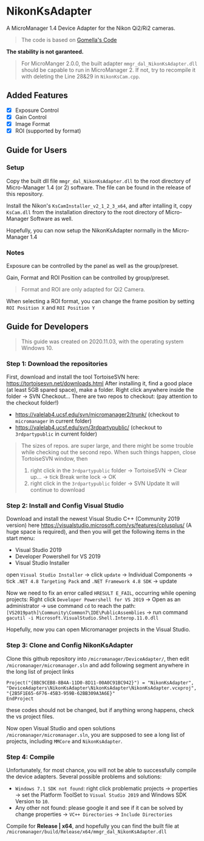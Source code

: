 # NikonKsAdapter

A MicroManager 1.4 Device Adapter for the Nikon Qi2/Ri2 cameras.

> The code is based on [Gomella's Code](https://github.com/andrewgomella/NikonKsAdapter)

**The stability is not garanteed.**

> For MicroManger 2.0.0, the built adapter `mmgr_dal_NikonKsAdapter.dll` should be capable to run in MicroManager 2. If not, try to recompile it with deleting the Line 28&29 in `NikonKsCam.cpp`.

## Added Features

- [x] Exposure Control
- [x] Gain Control
- [x] Image Format
- [x] ROI (supported by format)

## Guide for Users

### Setup

Copy the built dll file `mmgr_dal_NikonKsAdapter.dll` to the root directory of Micro-Manager 1.4 (or 2) software. The file can be found in the release of this repository.

Install the Nikon's `KsCamInstaller_v2_1_2_3_x64`, and after intalling it, copy `KsCam.dll` from the installation directory to the root directory of Micro-Manager Software as well.

Hopefully, you can now setup the NikonKsAdapter normally in the Micro-Manager 1.4

### Notes

Exposure can be controlled by the panel as well as the group/preset.

Gain, Format and ROI Position can be controlled by group/preset.

> Format and ROI are only adapted for Qi2 Camera.

When selecting a ROI format, you can change the frame position by setting `ROI Position X` and `ROI Position Y`

## Guide for Developers

> This guide was created on 2020.11.03, with the operating system Windows 10.

### Step 1: Download the repositories

First, download and install the tool TortoiseSVN here: <https://tortoisesvn.net/downloads.html>
After installing it, find a good place (at least 5GB spared space), make a folder.
Right click anywhere inside the folder -> SVN Checkout...
There are two repos to checkout: (pay attention to the checkout folder!)
- https://valelab4.ucsf.edu/svn/micromanager2/trunk/ (checkout to `micromanager` in
current folder)
- https://valelab4.ucsf.edu/svn/3rdpartypublic/ (checkout to `3rdpartypublic` in current
folder)
> The sizes of repos. are super large, and there might be some trouble while checking out the second
repo. When such things happen, close TortoiseSVN window, then
> 1. right click in the `3rdpartypublic` folder -> TortoiseSVN -> Clear up... -> tick Break write lock -> OK
> 2. right click in the `3rdpartypublic` folder -> SVN Update
> It will continue to download

### Step 2: Install and Config Visual Studio

Download and install the newest Visual Studio C++ (Community 2019 version) here <https://visualstudio.microsoft.com/vs/features/cplusplus/> (A huge space is required), and then you will get the following items in the start menu:
- Visual Studio 2019
- Developer Powershell for VS 2019
- Visual Studio Installer

open `Visual Studio Installer` -> click `update` -> Individual Components -> tick `.NET 4.8 Targeting Pack` and `.NET Framework 4.8 SDK` -> update

Now we need to fix an error called `HRESULT E_FAIL`, occurring while opening projects: Right click `Developer Powershell for VS 2019` -> Open as an administrator -> use command `cd` to reach
the path: `[VS2019path]\Community\Common7\IDE\PublicAssemblies` -> run command
`gacutil -i Microsoft.VisualStudio.Shell.Interop.11.0.dll` 

Hopefully, now you can open Micromanager projects in the Visual Studio.

### Step 3: Clone and Config NikonKsAdapter

Clone this github repository into `/micromanager/DeviceAdapter/`, then edit `/micromanager/micromanager.sln` and add following segment anywhere in the long list of project links
```
Project("{8BC9CEB8-8B4A-11D0-8D11-00A0C91BC942}") = "NikonKsAdapter", "DeviceAdapters\NikonKsAdapter\NikonKsAdapter\NikonKsAdapter.vcxproj", "{2B5F1E65-6F76-45B3-959B-62BB309A3A6E}"
EndProject
```
these codes should not be changed, but if anything wrong happens, check the vs project files.

Now open Visual Studio and open solutions `/micromanager/micromanager.sln`, you are supposed to see a long list of projects, including `MMCore` and `NikonKsAdapter`.

### Step 4: Compile

Unfortunately, for most chance, you will not be able to successfully compile the device adapters. Several possible problems and solutions:
- `Windows 7.1 SDK not found`: right click problematic projects -> properties -> set the Platform ToolSet to `Visual Studio 2019` and Windows SDK Version to `10`.
- Any other not found: please google it and see if it can be solved by change properties -> `VC++ Directories` -> `Include Directories`

Compile for **Release | x64**, and hopefully you can find the built file at `/micromanager/build/Release/x64/mmgr_dal_NikonKsAdapter.dll`
